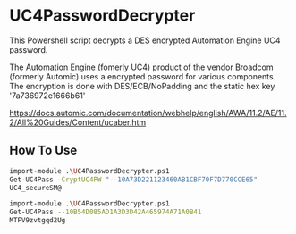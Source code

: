 # UC4PasswordDecrypter

This Powershell script decrypts a DES encrypted Automation Engine UC4 password.

The Automation Engine (fomerly UC4) product of the vendor Broadcom (formerly Automic)
uses a encrypted password for various components.
The encryption is done with DES/ECB/NoPadding and the static hex key '7a736972e1666b61'

https://docs.automic.com/documentation/webhelp/english/AWA/11.2/AE/11.2/All%20Guides/Content/ucaber.htm

## How To Use

```sh
import-module .\UC4PasswordDecrypter.ps1
Get-UC4Pass -CryptUC4PW "--10A73D221123460AB1CBF70F7D770CCE65"
UC4_secureSM@
```

```sh
import-module .\UC4PasswordDecrypter.ps1
Get-UC4Pass --10B54D085AD1A3D3D42A465974A71A0B41
MTFV9zvtgqd2Ug
```